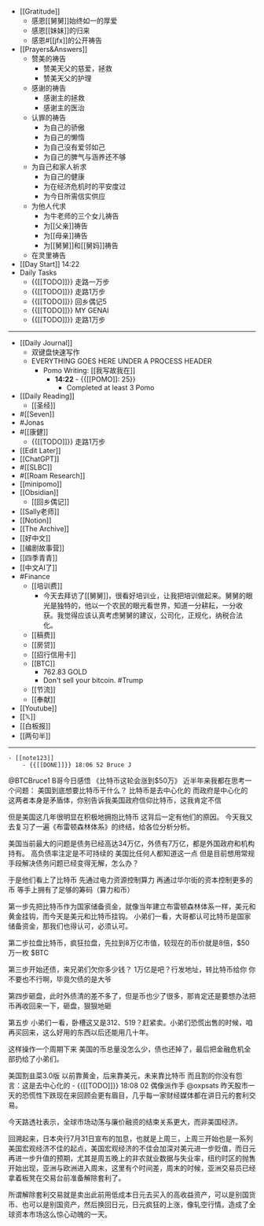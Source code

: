 - [[Gratitude]]
    - 感恩[[舅舅]]始终如一的厚爱
    - 感恩[[妹妹]]的归来
    - 感恩#[[jfx]]的公开祷告
- [[Prayers&Answers]]
    - 赞美的祷告
        - 赞美天父的慈爱，拯救
        - 赞美天父的护理
    - 感谢的祷告
        - 感谢主的拯救
        - 感谢主的医治
    - 认罪的祷告
        - 为自己的骄傲
        - 为自己的懒惰
        - 为自己没有爱邻如己
        - 为自己的脾气与涵养还不够
    - 为自己和家人祈求
        - 为自己的健康
        - 为在经济危机时的平安度过
        - 为今日所需信实供应
    - 为他人代求
        - 为牛老师的三个女儿祷告
        - 为[[父亲]]祷告
        - 为[[母亲]]祷告
        - 为[[舅舅]]和[[舅妈]]祷告
    - 在灵里祷告
- [[Day Start]] 14:22
- Daily Tasks
    - {{[[TODO]]}} 走路一万步
    - {{[[TODO]]}} 走路1万步
    - {{[[TODO]]}} 回乡偶记5
    - {{[[TODO]]}} MY GENAI
    - {{[[TODO]]}} 走路1万步
- ---
- [[Daily Journal]] 
    - 双键盘快速写作
    - EVERYTHING GOES HERE UNDER A PROCESS HEADER
        - Pomo Writing: [[我写故我在]]
            - **14:22** - {{[[POMO]]: 25}}
                -  Completed at least 3 Pomo
- [[Daily Reading]]
    - [[圣经]]
- #[[Seven]]
- #Jonas 
- #[[康健]]
    - {{[[TODO]]}} 走路1万步
- [[Edit Later]]
- [[ChatGPT]]
- #[[SLBC]]
- #[[Roam Research]]
- [[minipomo]]
- [[Obsidian]]
    - [[回乡偶记]]
- [[Sally老师]]
- [[Notion]]
- [[The Archive]]
- [[好中文]]
- [[编剧故事营]]
- [[四季青青]]
- [[中文AI了]]
- #Finance
    - [[培训费]]
        - 今天去拜访了[[舅舅]]，很看好培训业，让我把培训做起来。舅舅的眼光是独特的，他以一个农民的眼光看世界，知道一分耕耘，一分收获。我觉得应该认真考虑舅舅的建议，公司化，正规化，纳税合法化。
    - [[稿费]]
    - [[房贷]]
    - [[招行信用卡]]
    - [[BTC]]
        - 762.83 GOLD
        - Don't sell your bitcoin. #Trump
    - [[节流]]
    - [[奉献]]
- [[Youtube]]
- [[𝕏]]
- [[白板报]]
- [[两句半]]
- ---
    - [[note123]]
        - {{[[DONE]]}} 18:06 52 Bruce J
@BTCBruce1
B哥今日感悟
《比特币这轮会涨到$50万》
近半年来我都在思考一个问题：
美国到底想要比特币干什么？
比特币是去中心化的
而政府是中心化的
这两者本身是矛盾体，你别告诉我美国政府信仰比特币，这我肯定不信

但是美国这几年很明显在积极地拥抱比特币
这背后一定有他们的原因。
今天我又去复习了一遍《布雷顿森林体系》的终结，给各位分析分析。

美国当前最大的问题是债务已经高达34万亿，外债有7万亿，都是外国政府和机构持有。
高负债率注定是不可持续的
美国比任何人都知道这一点
但是目前想用常规手段解决债务问题已经变得无解，怎么办？

于是他们看上了比特币
先通过电力资源控制算力
再通过华尔街的资本控制更多的币
等手上拥有了足够的筹码（算力和币）

第一步先把比特币作为国家储备资金，就像当年建立布雷顿森林体系一样，美元和黄金挂钩，而今天是美元和比特币挂钩。
小弟们一看，大哥都认可比特币是国家储备资金，那我们也得认可，必须认可。

第二步拉盘比特币，疯狂拉盘，先拉到8万亿市值，较现在的币价就是8倍，$50万一枚 $BTC 

第三步开始还债，来兄弟们欠你多少钱？
1万亿是吧？行发地址，转比特币给你
你不要也不行啊，毕竟欠债的是大爷

第四步砸盘，此时外债清的差不多了，但是币也少了很多，那肯定还是要想办法把币再收回来一下，砸盘，狠狠地砸

第五步 小弟们一看，卧槽这又是312、519？赶紧卖。小弟们恐慌出售的时候，咱再买回来，这么好用的东西以后还能用几十年。

这样操作一个周期下来
美国的币总量没怎么少，债也还掉了，最后把金融危机全部扔给了小弟们。

美国割韭菜3.0版
以前靠黄金，后来靠美元，未来靠比特币
而且割的你没有怨言：这是去中心化的
        - {{[[TODO]]}} 18:08 02 
偶像派作手
@oxpsats
昨天股市一天的恐慌性下跌现在来回顾会更有眉目，几乎每一家财经媒体都在讲日元的套利交易。

今天路透社表示，全球市场动荡与廉价融资的结束关系更大，而非美国经济。

回溯起来，日本央行7月31日宣布的加息，也就是上周三，上周三开始也是一系列美国宏观经济不佳的起点，美国宏观经济的不佳会加深对美元进一步贬值，而日元再进一步升值的预期，尤其是周五晚上的非农就业数据与失业率，纽约时区的抛售开始出现，亚洲与欧洲进入周末，这里有个时间差，周末的时候，亚洲交易员已经拿着板凳在交易台前准备解除套利了。

所谓解除套利交易就是卖出此前用低成本日元去买入的高收益资产，可以是别国货币、也可以是别国资产，然后换回日元，日元疯狂的上涨，像轧空行情。造成了全球资本市场这么惊心动魄的一天。
